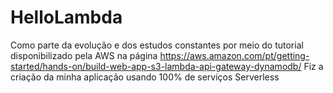 # HelloLambda
Como parte da evolução e dos estudos constantes por meio do tutorial disponibilizado pela AWS na página 
https://aws.amazon.com/pt/getting-started/hands-on/build-web-app-s3-lambda-api-gateway-dynamodb/
Fiz a criação da minha aplicação usando 100% de serviços Serverless 
